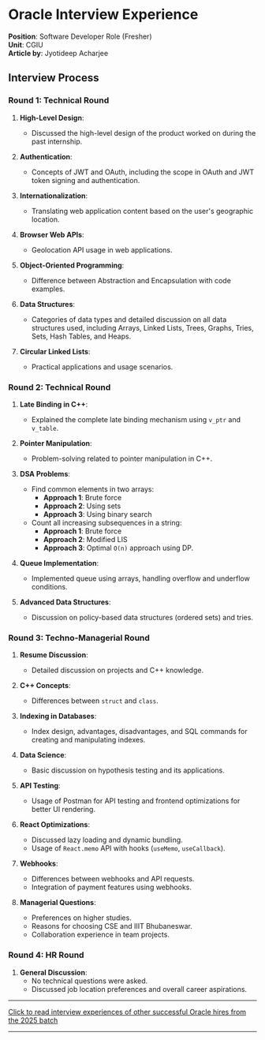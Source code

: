 # Oracle Interview Experience

**Position**: Software Developer Role (Fresher)  
**Unit**: CGIU<br/>
**Article by**: Jyotideep Acharjee

## Interview Process

### Round 1: Technical Round

1. **High-Level Design**:

   - Discussed the high-level design of the product worked on during the past internship.

2. **Authentication**:

   - Concepts of JWT and OAuth, including the scope in OAuth and JWT token signing and authentication.

3. **Internationalization**:
   - Translating web application content based on the user's geographic location.
4. **Browser Web APIs**:

   - Geolocation API usage in web applications.

5. **Object-Oriented Programming**:

   - Difference between Abstraction and Encapsulation with code examples.

6. **Data Structures**:

   - Categories of data types and detailed discussion on all data structures used, including Arrays, Linked Lists, Trees, Graphs, Tries, Sets, Hash Tables, and Heaps.

7. **Circular Linked Lists**:
   - Practical applications and usage scenarios.

### Round 2: Technical Round

1. **Late Binding in C++**:

   - Explained the complete late binding mechanism using `v_ptr` and `v_table`.

2. **Pointer Manipulation**:

   - Problem-solving related to pointer manipulation in C++.

3. **DSA Problems**:

   - Find common elements in two arrays:
     - **Approach 1**: Brute force
     - **Approach 2**: Using sets
     - **Approach 3**: Using binary search
   - Count all increasing subsequences in a string:
     - **Approach 1**: Brute force
     - **Approach 2**: Modified LIS
     - **Approach 3**: Optimal `O(n)` approach using DP.

4. **Queue Implementation**:

   - Implemented queue using arrays, handling overflow and underflow conditions.

5. **Advanced Data Structures**:
   - Discussion on policy-based data structures (ordered sets) and tries.

### Round 3: Techno-Managerial Round

1. **Resume Discussion**:

   - Detailed discussion on projects and C++ knowledge.

2. **C++ Concepts**:

   - Differences between `struct` and `class`.

3. **Indexing in Databases**:

   - Index design, advantages, disadvantages, and SQL commands for creating and manipulating indexes.

4. **Data Science**:

   - Basic discussion on hypothesis testing and its applications.

5. **API Testing**:

   - Usage of Postman for API testing and frontend optimizations for better UI rendering.

6. **React Optimizations**:

   - Discussed lazy loading and dynamic bundling.
   - Usage of `React.memo` API with hooks (`useMemo`, `useCallback`).

7. **Webhooks**:

   - Differences between webhooks and API requests.
   - Integration of payment features using webhooks.

8. **Managerial Questions**:
   - Preferences on higher studies.
   - Reasons for choosing CSE and IIIT Bhubaneswar.
   - Collaboration experience in team projects.

### Round 4: HR Round

1. **General Discussion**:
   - No technical questions were asked.
   - Discussed job location preferences and overall career aspirations.

---

[Click to read interview experiences of other successful Oracle hires from the 2025 batch](https://drive.google.com/drive/folders/1Zcyb_05V3ALPdUK2OlSCQCxuDVUqQehF?usp=drive_link)

---